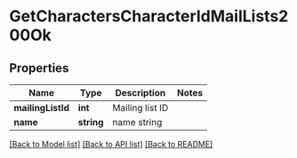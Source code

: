 # GetCharactersCharacterIdMailLists200Ok

## Properties
Name | Type | Description | Notes
------------ | ------------- | ------------- | -------------
**mailingListId** | **int** | Mailing list ID | 
**name** | **string** | name string | 

[[Back to Model list]](../README.md#documentation-for-models) [[Back to API list]](../README.md#documentation-for-api-endpoints) [[Back to README]](../README.md)



